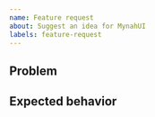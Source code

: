 ```yaml
---
name: Feature request
about: Suggest an idea for MynahUI
labels: feature-request
---
```


## Problem

## Expected behavior
